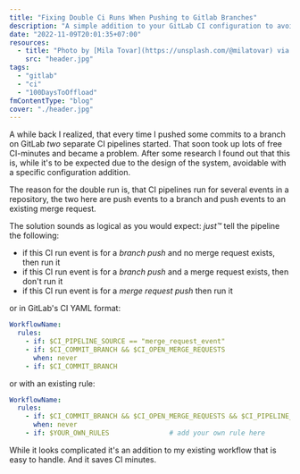 ```yaml
---
title: "Fixing Double Ci Runs When Pushing to Gitlab Branches"
description: "A simple addition to your GitLab CI configuration to avoid double runs of pipelines when pushing to branches."
date: "2022-11-09T20:01:35+07:00"
resources:
  - title: "Photo by [Mila Tovar](https://unsplash.com/@milatovar) via [Unsplash](https://unsplash.com/)"
    src: "header.jpg"
tags:
  - "gitlab"
  - "ci"
  - "100DaysToOffload"
fmContentType: "blog"
cover: "./header.jpg"
---
```


A while back I realized, that every time I pushed some commits to a branch on GitLab _two_ separate CI pipelines started. That soon took up lots of free CI-minutes and became a problem. After some research I found out that this is, while it's to be expected due to the design of the system, avoidable with a specific configuration addition.

The reason for the double run is, that CI pipelines run for several events in a repository, the two here are push events to a branch and push events to an existing merge request.

The solution sounds as logical as you would expect: _just™_ tell the pipeline the following:

- if this CI run event is for a _branch push_ and no merge request exists, then run it
- if this CI run event is for a _branch push_ and a merge request exists, then don't run it
- if this CI run event is for a _merge request push_ then run it

or in GitLab's CI YAML format:

```yaml {noconfig=true}
WorkflowName:
  rules:
    - if: $CI_PIPELINE_SOURCE == "merge_request_event"
    - if: $CI_COMMIT_BRANCH && $CI_OPEN_MERGE_REQUESTS
      when: never
    - if: $CI_COMMIT_BRANCH
```

or with an existing rule:

```yaml {noconfig=true}
WorkflowName:
  rules:
    - if: $CI_COMMIT_BRANCH && $CI_OPEN_MERGE_REQUESTS && $CI_PIPELINE_SOURCE == "push"
      when: never
    - if: $YOUR_OWN_RULES               # add your own rule here
```

While it looks complicated it's an addition to my existing workflow that is easy to handle. And it saves CI minutes.

